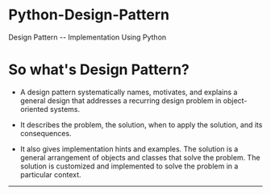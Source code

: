 # Python-Design-Pattern
Design Pattern -- Implementation Using Python

# So what's Design Pattern?

- A design pattern systematically names, motivates, and explains a general design that addresses a recurring design problem in object-oriented systems. 

- It describes the problem, the solution, when to apply the solution, and its consequences. 


- It also gives implementation hints and examples. The solution is a general arrangement of objects and classes that solve the problem. The solution is customized and implemented to solve the problem in a particular context.

---



